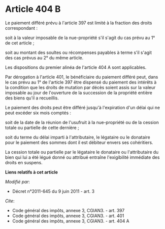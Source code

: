 # Article 404 B

Le paiement différé prévu à l'article 397 est limité à la fraction des droits correspondant : 

soit à la valeur imposable de la nue-propriété s'il s'agit du cas prévu au 1° de cet article ; 

soit au montant des soultes ou récompenses payables à terme s'il s'agit des cas prévus au 2° du même article. 

Les dispositions du premier alinéa de l'article 404 A sont applicables. 

Par dérogation à l'article 401, le bénéficiaire du paiement différé peut, dans le cas prévu au 1° de l'article 397 être
dispensé du paiement des intérêts à la condition que les droits de mutation par décès soient assis sur la valeur imposable au
jour de l'ouverture de la succession de la propriété entière des biens qu'il a recueillis. 

Le paiement des droits peut être différé jusqu'à l'expiration d'un délai qui ne peut excéder six mois comptés : 

soit de la date de la réunion de l'usufruit à la nue-propriété ou de la cession totale ou partielle de cette dernière ; 

soit du terme du délai imparti à l'attributaire, le légataire ou le donataire pour le paiement des sommes dont il est
débiteur envers ses cohéritiers. 

La cession totale ou partielle par le légataire le donataire ou l'attributaire du bien qui lui a été légué donné ou attribué
entraîne l'exigibilité immédiate des droits en suspens.

**Liens relatifs à cet article**

_Modifié par_:

  - Décret n°2011-645 du 9 juin 2011 - art. 3

_Cite_:

  - Code général des impôts, annexe 3, CGIAN3. - art. 397
  - Code général des impôts, annexe 3, CGIAN3. - art. 401
  - Code général des impôts, annexe 3, CGIAN3. - art. 404 A
